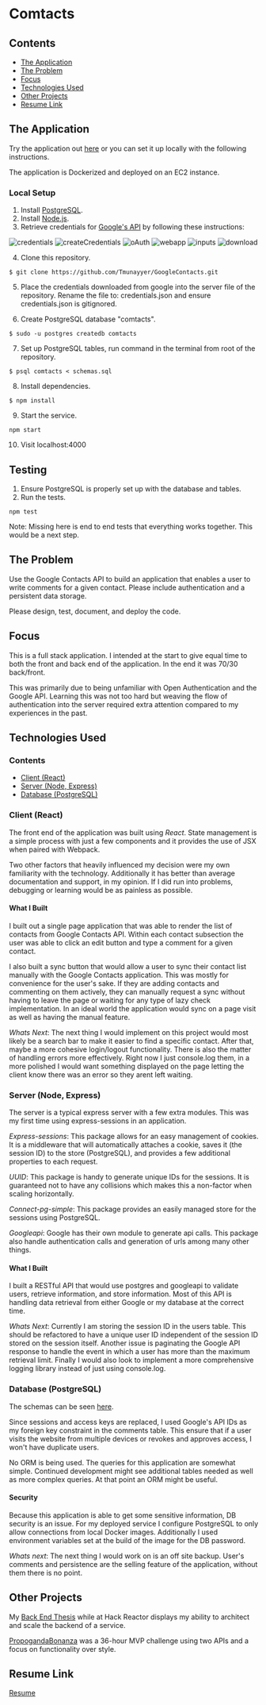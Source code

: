 # Comtacts

## Contents

- [The Application](#the-application)
- [The Problem](#the-problem)
- [Focus](#focus)
- [Technologies Used](#technologies-used)
- [Other Projects](#other-projects)
- [Resume Link](https://drive.google.com/file/d/1oKEIO_sYNlVbdhj42BXKSp0OlJ2tHf0a/view?usp=sharing)

## The Application

Try the application out [here](http://ec2-18-216-92-85.us-east-2.compute.amazonaws.com) or you can set it up locally with the following instructions.

The application is Dockerized and deployed on an EC2 instance.

### Local Setup

1. Install [PostgreSQL](https://www.postgresql.org/).
2. Install [Node.js](https://nodejs.org/en/).
3. Retrieve credentials for [Google's API](https://console.developers.google.com) by following these instructions:

![credentials](documentation/images/credentials.png)
![createCredentials](documentation/images/createCredentials.png)
![oAuth](documentation/images/oAuthClient.png)
![webapp](documentation/images/WebApp.png)
![inputs](documentation/images/inputs.png)
![download](documentation/images/download.png)

4. Clone this repository.

```
$ git clone https://github.com/Tmunayyer/GoogleContacts.git
```

5. Place the credentials downloaded from google into the server file of the repository. Rename the file to: credentials.json and ensure credentials.json is gitignored.

6. Create PostgreSQL database "comtacts".

```
$ sudo -u postgres createdb comtacts
```

7. Set up PostgreSQL tables, run command in the terminal from root of the repository.

```
$ psql comtacts < schemas.sql
```

8. Install dependencies.

```
$ npm install
```

9. Start the service.

```
npm start
```

10. Visit localhost:4000

## Testing

1. Ensure PostgreSQL is properly set up with the database and tables.
2. Run the tests.

```
npm test
```

Note: Missing here is end to end tests that everything works together. This would be a next step.

## The Problem

Use the Google Contacts API to build an application that enables a user to write comments for a given contact. Please include authentication and a persistent data storage.

Please design, test, document, and deploy the code.

## Focus

This is a full stack application. I intended at the start to give equal time to both the front and back end of the application. In the end it was 70/30 back/front.

This was primarily due to being unfamiliar with Open Authentication and the Google API. Learning this was not too hard but weaving the flow of authentication into the server required extra attention compared to my experiences in the past.

## Technologies Used

### Contents

- [Client (React)](<#client-(react)>)
- [Server (Node, Express)](<#server-(node,-express)>)
- [Database (PostgreSQL)](<#database-(postgresql)>)

### Client (React)

The front end of the application was built using _React_. State management is a simple process with just a few components and it provides the use of JSX when paired with Webpack.

Two other factors that heavily influenced my decision were my own familiarity with the technology. Additionally it has better than average documentation and support, in my opinion. If I did run into problems, debugging or learning would be as painless as possible.

#### What I Built

I built out a single page application that was able to render the list of contacts from Google Contacts API. Within each contact subsection the user was able to click an edit button and type a comment for a given contact.

I also built a sync button that would allow a user to sync their contact list manually with the Google Contacts application. This was mostly for convenience for the user's sake. If they are adding contacts and commenting on them actively, they can manually request a sync without having to leave the page or waiting for any type of lazy check implementation. In an ideal world the application would sync on a page visit as well as having the manual feature.

_Whats Next_: The next thing I would implement on this project would most likely be a search bar to make it easier to find a specific contact. After that, maybe a more cohesive login/logout functionality. There is also the matter of handling errors more effectively. Right now I just console.log them, in a more polished I would want something displayed on the page letting the client know there was an error so they arent left waiting.

### Server (Node, Express)

The server is a typical express server with a few extra modules. This was my first time using express-sessions in an application.

_Express-sessions_: This package allows for an easy management of cookies. It is a middleware that will automatically attaches a cookie, saves it (the session ID) to the store (PostgreSQL), and provides a few additional properties to each request.

_UUID_: This package is handy to generate unique IDs for the sessions. It is guaranteed not to have any collisions which makes this a non-factor when scaling horizontally.

_Connect-pg-simple_: This package provides an easily managed store for the sessions using PostgreSQL.

_Googleapi_: Google has their own module to generate api calls. This package also handle authentication calls and generation of urls among many other things.

#### What I Built

I built a RESTful API that would use postgres and googleapi to validate users, retrieve information, and store information. Most of this API is handling data retrieval from either Google or my database at the correct time.

_Whats Next_: Currently I am storing the session ID in the users table. This should be refactored to have a unique user ID independent of the session ID stored on the session itself. Another issue is paginating the Google API response to handle the event in which a user has more than the maximum retrieval limit. Finally I would also look to implement a more comprehensive logging library instead of just using console.log.

### Database (PostgreSQL)

The schemas can be seen [here](https://github.com/Tmunayyer/GoogleContacts/blob/master/schemas.sql).

Since sessions and access keys are replaced, I used Google's API IDs as my foreign key constraint in the comments table. This ensure that if a user visits the website from multiple devices or revokes and approves access, I won't have duplicate users.

No ORM is being used. The queries for this application are somewhat simple. Continued development might see additional tables needed as well as more complex queries. At that point an ORM might be useful.

#### Security

Because this application is able to get some sensitive information, DB security is an issue. For my deployed service I configure PostgreSQL to only allow connections from local Docker images. Additionally I used environment variables set at the build of the image for the DB password.

_Whats next_: The next thing I would work on is an off site backup. User's comments and persistence are the selling feature of the application, without them there is no point.

## Other Projects

My [Back End Thesis](https://github.com/Tmunayyer/Listing-Details-Sidebar) while at Hack Reactor displays my ability to architect and scale the backend of a service.

[PropogandaBonanza](https://github.com/Tmunayyer/propogandaBonanza) was a 36-hour MVP challenge using two APIs and a focus on functionality over style.

## Resume Link

[Resume](https://drive.google.com/file/d/1oKEIO_sYNlVbdhj42BXKSp0OlJ2tHf0a/view?usp=sharing)
